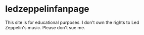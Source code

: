 # ledzeppelinfanpage
This site is for educational purposes. I don't own the rights to Led Zeppelin's music. Please don't sue me.
